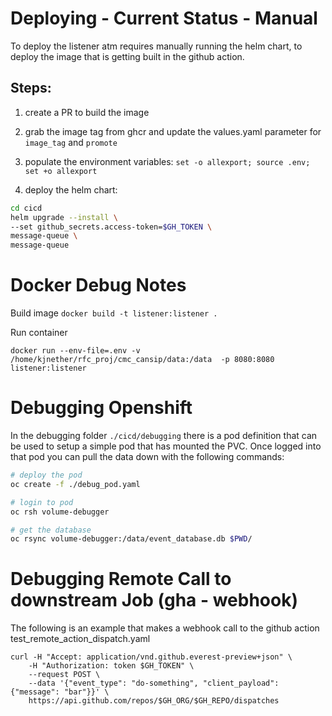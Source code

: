# Deploying - Current Status - Manual

To deploy the listener atm requires manually running the helm chart, to deploy
the image that is getting built in the github action.

## Steps:

1. create a PR to build the image

2. grab the image tag from ghcr and update the values.yaml parameter for `image_tag` and `promote`

3. populate the environment variables:
    `set -o allexport; source .env; set +o allexport`

3. deploy the helm chart:

```bash
cd cicd
helm upgrade --install \
--set github_secrets.access-token=$GH_TOKEN \
message-queue \
message-queue
```

# Docker Debug Notes

Build image
`docker build -t listener:listener .`

Run container

`docker run --env-file=.env -v /home/kjnether/rfc_proj/cmc_cansip/data:/data  -p 8080:8080 listener:listener`


# Debugging Openshift

In the debugging folder `./cicd/debugging` there is a pod definition that can be
used to setup a simple pod that has mounted the PVC.  Once logged into that pod
you can pull the data down with the following commands:

``` bash
# deploy the pod
oc create -f ./debug_pod.yaml

# login to pod
oc rsh volume-debugger

# get the database
oc rsync volume-debugger:/data/event_database.db $PWD/
```

# Debugging Remote Call to downstream Job (gha - webhook)

The following is an example that makes a webhook call to the github action
test_remote_action_dispatch.yaml

```
curl -H "Accept: application/vnd.github.everest-preview+json" \
    -H "Authorization: token $GH_TOKEN" \
    --request POST \
    --data '{"event_type": "do-something", "client_payload": {"message": "bar"}}' \
    https://api.github.com/repos/$GH_ORG/$GH_REPO/dispatches
```

